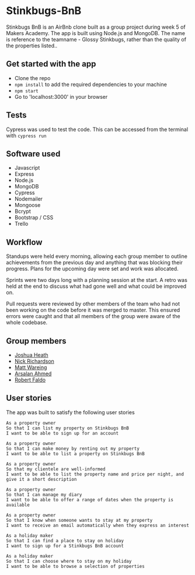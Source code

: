 # Stinkbugs-BnB

Stinkbugs BnB is an AirBnb clone built as a group project during week 5 of Makers Academy. The app is built using Node.js and MongoDB. The name is reference to the teamname - Glossy Stinkbugs, rather than the quality of the properties listed..

## Get started with the app
- Clone the repo
- `npm install` to add the required dependencies to your machine
- `npm start`
- Go to 'localhost:3000' in your browser

## Tests
Cypress was used to test the code. This can be accessed from the terminal with `cypress run`

## Software used
- Javascript
- Express
- Node.js
- MongoDB
- Cypress
- Nodemailer
- Mongoose
- Bcrypt
- Bootstrap / CSS
- Trello

## Workflow

Standups were held every morning, allowing each group member to outline achievements from the previous day and anything that was blocking their progress. Plans for the upcoming day were set and work was allocated. 

Sprints were two days long with a planning session at the start. A retro was held at the end to discuss what had gone well and what could be improved on.

Pull requests were reviewed by other members of the team who had not been working on the code before it was merged to master. This ensured errors were caught and that all members of the group were aware of the whole codebase.

## Group members

- [Joshua Heath](https://github.com/joshheath) 
- [Nick Richardson](https://github.com/n-ckr-ch-rds-n)
- [Matt Wareing](https://github.com/mdwareing)
- [Arsalan Ahmed]()
- [Robert Faldo]()


## User stories
The app was built to satisfy the following user stories 

```
As a property owner
So that I can list my property on Stinkbugs BnB
I want to be able to sign up for an account
```

```
As a property owner
So that I can make money by renting out my property
I want to be able to list a property on Stinkbugs BnB
```

```
As a property owner
So that my clientele are well-informed
I want to be able to list the property name and price per night, and give it a short description
```

```
As a property owner
So that I can manage my diary
I want to be able to offer a range of dates when the property is available
```

```
As a property owner
So that I know when someone wants to stay at my property
I want to receive an email automatically when they express an interest
```

```
As a holiday maker
So that I can find a place to stay on holiday
I want to sign up for a Stinkbugs BnB account
```

```
As a holiday maker
So that I can choose where to stay on my holiday
I want to be able to browse a selection of properties
```
